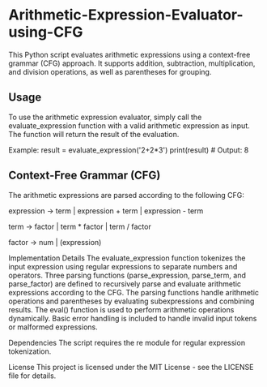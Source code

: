 # Arithmetic-Expression-Evaluator-using-CFG

This Python script evaluates arithmetic expressions using a context-free grammar (CFG) approach. It supports addition, subtraction, multiplication, and division operations, as well as parentheses for grouping.

## Usage
To use the arithmetic expression evaluator, simply call the evaluate_expression function with a valid arithmetic expression as input. The function will return the result of the evaluation.

Example:
result = evaluate_expression('2+2*3')
print(result)  # Output: 8

## Context-Free Grammar (CFG)
The arithmetic expressions are parsed according to the following CFG:

expression -> term
            | expression + term
            | expression - term

term -> factor
      | term * factor
      | term / factor

factor -> num
        | (expression)

Implementation Details
The evaluate_expression function tokenizes the input expression using regular expressions to separate numbers and operators.
Three parsing functions (parse_expression, parse_term, and parse_factor) are defined to recursively parse and evaluate arithmetic expressions according to the CFG.
The parsing functions handle arithmetic operations and parentheses by evaluating subexpressions and combining results.
The eval() function is used to perform arithmetic operations dynamically.
Basic error handling is included to handle invalid input tokens or malformed expressions.

Dependencies
The script requires the re module for regular expression tokenization.

License
This project is licensed under the MIT License - see the LICENSE file for details.
